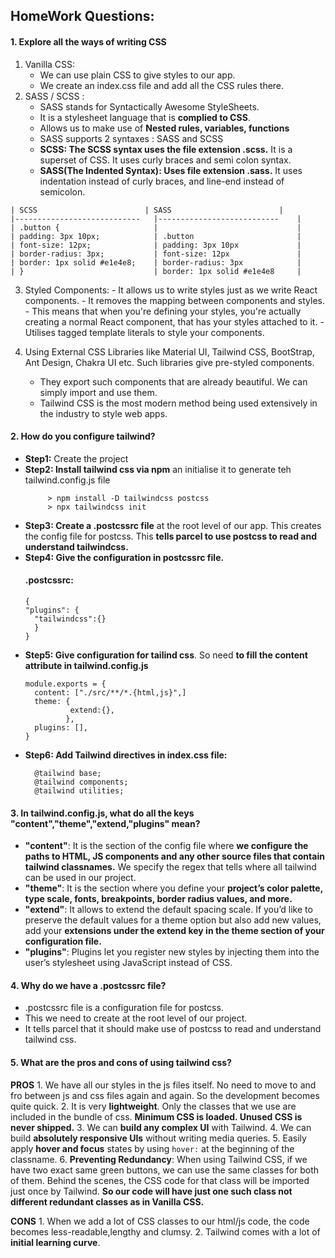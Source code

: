 ## HomeWork Questions:

#### 1. Explore all the ways of writing CSS
  1. Vanilla CSS:
     - We can use plain CSS to give styles to our app.
     - We create an index.css file and add all the CSS rules there.
  2. SASS / SCSS :
     - SASS stands for Syntactically Awesome StyleSheets.
     - It is a stylesheet language that is **complied to CSS**.
     - Allows us to make use of **Nested rules, variables, functions**
     - SASS supports 2 syntaxes : SASS and SCSS
     - **SCSS: The SCSS syntax uses the file extension .scss.** It is a superset of CSS. It uses curly braces and semi colon syntax.
     - **SASS(The Indented Syntax): Uses file extension .sass.** It uses indentation instead of curly braces, and line-end instead of semicolon.
       
    | SCSS                        | SASS                      	|
    |----------------------------	|---------------------------	|
    | .button {                  	|                           	|
    | padding: 3px 10px;         	| .button                   	|
    | font-size: 12px;           	| padding: 3px 10px         	|
    | border-radius: 3px;        	| font-size: 12px           	|
    | border: 1px solid #e1e4e8; 	| border-radius: 3px        	|
    | }                          	| border: 1px solid #e1e4e8 	|

  3. Styled Components:
    - It allows us to write styles just as we write React components.
    - It removes the mapping between components and styles.
    - This means that when you're defining your styles, you're actually creating a normal React component, that has your styles attached to it.
    - Utilises tagged template literals to style your components.
     
  5. Using External CSS Libraries like Material UI, Tailwind CSS, BootStrap, Ant Design, Chakra UI etc. Such libraries give pre-styled components.
     - They export such components that are already beautiful. We can simply import and use them.
     - Tailwind CSS is the most modern method being used extensively in the industry to style web apps. 

#### 2. How do you configure tailwind?
  - **Step1:** Create the project
  - **Step2: Install tailwind css via npm** an initialise it to generate teh tailwind.config.js file
      ```
           > npm install -D tailwindcss postcss
           > npx tailwindcss init
      ```
  - **Step3: Create a .postcssrc file** at the root level of our app. This creates the config file for postcss. This **tells parcel to use postcss to read and understand tailwindcss.**
  - **Step4: Give the configuration in postcssrc file.**
      #### .postcssrc:
      ```
      {
      "plugins": {
        "tailwindcss":{}
        }
      }
      ```
  - **Step5: Give configuration for tailind css**. So need **to fill the content attribute in tailwind.config.js**
      ```
      module.exports = {
        content: ["./src/**/*.{html,js}",]
        theme: {
                extend:{},
               },
        plugins: [],
      }
      ```
  - **Step6: Add Tailwind directives in index.css file:**
      ```
        @tailwind base;
        @tailwind components;
        @tailwind utilities;
      ```
#### 3. In tailwind.config.js, what do all the keys "content","theme","extend,"plugins" mean?
  - **"content"**: It is the section of the config file where **we configure the paths to HTML, JS components and any other source files that contain tailwind classnames.** We specify the regex that tells where all tailwind can be used in our project.
  - **"theme"**: It is the section where you define your **project’s color palette, type scale, fonts, breakpoints, border radius values, and more.**
  - **"extend"**: It allows to extend the default spacing scale. If you’d like to preserve the default values for a theme option but also add new values, add your **extensions under the extend key in the theme section of your configuration file.**
  - **"plugins"**: Plugins let you register new styles by injecting them into the user’s stylesheet using JavaScript instead of CSS.

#### 4. Why do we have a .postcssrc file?
  - .postcssrc file is a configuration file for postcss.
  - This we need to create at the root level of our project.
  - It tells parcel that it should make use of postcss to read and understand tailwind css.

#### 5. What are the pros and cons of using tailwind css?

  **PROS**
    1. We have all our styles in the js files itself. No need to move to and fro between js and css files again and again. So the development becomes quite quick.
    2. It is very **lightweight**. Only the classes that we use are included in the bundle of css. **Minimum CSS is loaded. Unused CSS is never shipped.**
    3. We can **build any complex UI** with Tailwind.
    4. We can build **absolutely responsive UIs** without writing media queries.
    5. Easily apply **hover and focus** states by using `hover:` at the beginning of the classname.
    6. **Preventing Redundancy**: When using Tailwind CSS, if we have two exact same green buttons, we can use the same classes for both of them. Behind the scenes, the CSS code for that class will be imported just once by Tailwind. **So our code will have just one such class not different redundant classes as in Vanilla CSS.**
    
 **CONS**
    1. When we add a lot of CSS classes to our html/js code, the code becomes less-readable,lengthy and clumsy.
    2. Tailwind comes with a lot of **initial learning curve**.
